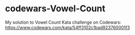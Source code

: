 # codewars-Vowel-Count
My solution to Vowel Count Kata challenge on Codewars: https://www.codewars.com/kata/54ff3102c1bad923760001f3
